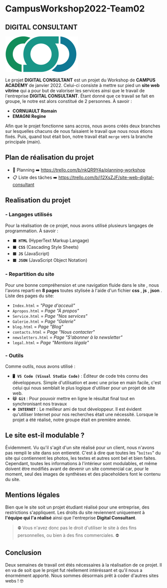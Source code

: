 # CampusWorkshop2022-Team02

## DIGITAL CONSULTANT
![Le logo de DIGITAL CONSULTANT](./Pictures/logo/logoMD.png "Logo de Digital Consultant")

Le projet **DIGITAL CONSULTANT** est un projet du Workshop de **CAMPUS ACADEMY** de janvier 2022.
Celui-ci consiste à mettre sur pied un **site web vitrine** qui a pour but de valoriser les services ainsi que le travail de l'entreprise **DIGITAL CONSULTANT**.
Étant donné que ce travail se fait en groupe, le notre est alors constitué de 2 personnes.
À savoir :

- **CORNUAULT Romain**
- **EMAGNI Regine**

Afin que le projet fonctionne sans accros, nous avons créés deux branches sur lesquelles chacuns de nous faisaient le travail que nous nous étions fixés. Puis, quand tout était bon, notre travail était `merge` vers la branche principale (main).

## Plan de réalisation du projet

- 📅 Planning ➡️ https://trello.com/b/nkQR9Y4a/planning-workshop
- 📋 Liste des tâches ➡️ https://trello.com/b/i12XsZJF/site-web-digital-consultant

## Realisation du projet

### - **Langages utilisés**

Pour la réalisation de ce projet, nous avons utilisé plusieurs langages de programmation. À savoir :

- **`🟧 HTML`** (HyperText Markup Langage)
- **`🟦 CSS`** (Cascading Style Sheets)
- **`🟨 JS`** (JavaScript)
- **`🟨 JSON`** (JavaScript Object Notation)

### - **Repartition du site**

Pour une bonne compréhension et une navigation fluide dans le site , nous l'avons reparti en **8 pages** toutes stylisée à l'aide d'un fichier **css** , **js** , **json** .  
Liste des pages du site:

- `Index.html` = _"Page d'acceuil"_
- `Apropos.html` = _Page "À propos"_
- `Service.html` = _Page "Nos services"_
- `Galerie.html` = _Page "Galerie"_
- `blog.html` = _Page "Blog"_
- `contacts.html` = _Page "Nous contacter"_
- `newsletters.html` = _Page "S'abonner à la newsletter"_
- `legal.html` = _Page "Mentions légale"_

### - **Outils**

Comme outils, nous avons utilisé :

- **`🖥️ VS Code (Visual Studio Code)`** : Éditeur de code très connu des développeurs. Simple d'utilisation et avec une prise en main facile, c'est celui qui nous semblait le plus logique d'utiliser pour un projet de site web.
- **`🐱 Git`** : Pour pouvoir mettre en ligne le résultat final tout en synchronisant nos travaux
- **`🌐 INTERNET`** : Le meilleur ami de tout développeur. Il est évident qu'utiliser Internet pour nos recherches était une nécessité. Lorsque le projet a été réalisé, notre groupe était en première année.

## Le site est-il modulable ?

Évidemment. Vu qu'il s'agit d'un site réalisé pour un client, nous n'avons pas rempli le site dans son entiereté. C'est à dire que toutes les "`boîtes`" du site qui contiennent les photos, les textes et autres sont bel et bien faites. Cependant, toutes les informations à l'intérieur sont modulables, et même doivent être modifiés avant de devenir un site commercial car, pour le moment, seul des images de synthèses et des placeholders font le contenu du site.

## Mentions légales

Bien que le site soit un projet étudiant réalisé pour une entreprise, des restrictions s'appliquent.
Les droits du site reviennent uniquement à **l'équipe qui l'a réalisé** ainsi que l'entreprise **Digital Consultant**.
>⛔ Vous n'avez donc pas le droit d'utiliser le site à des fins personnelles, ou bien à des fins commerciales. ⛔

## Conclusion

Deux semaines de travail ont étés nécessaires à la réalisation de ce projet. Il en va de soit que le projet fut réellement intéréssant et qu'il nous a énormément apporté. Nous sommes désormais prêt à coder d'autres sites webs ! 🤓
